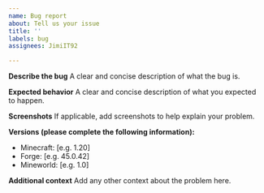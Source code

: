 ```yaml
---
name: Bug report
about: Tell us your issue
title: ''
labels: bug
assignees: JimiIT92

---
```


**Describe the bug**
A clear and concise description of what the bug is.

**Expected behavior**
A clear and concise description of what you expected to happen.

**Screenshots**
If applicable, add screenshots to help explain your problem.

**Versions (please complete the following information):**
 - Minecraft: [e.g. 1.20]
 - Forge: [e.g. 45.0.42]
 - Mineworld: [e.g. 1.0]

**Additional context**
Add any other context about the problem here.
